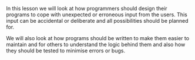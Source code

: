 In this lesson we will look at how programmers should design their programs to cope with unexpected or erroneous input from the users. This input can be accidental or deliberate and all possibilities should be planned for.

We will also look at how programs should be written to make them easier to maintain and for others to understand the logic behind them and also how they should be tested to minimise errors or bugs.